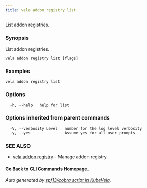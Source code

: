 ```yaml
---
title: vela addon registry list
---
```


List addon registries.

### Synopsis

List addon registries.

```
vela addon registry list [flags]
```

### Examples

```
vela addon registry list
```

### Options

```
  -h, --help   help for list
```

### Options inherited from parent commands

```
  -V, --verbosity Level   number for the log level verbosity
  -y, --yes               Assume yes for all user prompts
```

### SEE ALSO

* [vela addon registry](vela_addon_registry.md)	 - Manage addon registry.

#### Go Back to [CLI Commands](vela.md) Homepage.


###### Auto generated by [spf13/cobra script in KubeVela](https://github.com/kubevela/kubevela/tree/master/hack/docgen).
